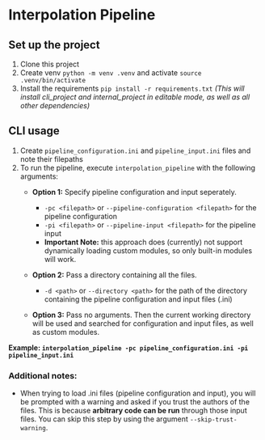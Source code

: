 # Interpolation Pipeline

## Set up the project

1. Clone this project
2. Create venv `python -m venv .venv` and activate `source .venv/bin/activate`
3. Install the requirements `pip install -r requirements.txt` *(This will install cli_project and internal_project in editable mode, as well as all other dependencies)*

## CLI usage

1. Create `pipeline_configuration.ini` and `pipeline_input.ini` files and note their filepaths
2. To run the pipeline, execute `interpolation_pipeline` with the following arguments:
    - **Option 1:** Specify pipeline configuration and input seperately.
        - `-pc <filepath>` or `--pipeline-configuration <filepath>` for the pipeline configuration
        - `-pi <filepath>` or `--pipeline-input <filepath>` for the pipeline input
        - **Important Note:** this approach does (currently) not support dynamically loading custom modules, so only built-in modules will work.

    - **Option 2:** Pass a directory containing all the files.
        - `-d <path>` or `--directory <path>` for the path of the directory containing the pipeline configuration and input files (.ini)

    - **Option 3:** Pass no arguments.
        Then the current working directory will be used and searched for configuration and input files, as well as custom modules.

**Example: `interpolation_pipeline -pc pipeline_configuration.ini -pi pipeline_input.ini`**

### Additional notes:

- When trying to load .ini files (pipeline configuration and input), you will be prompted with a warning and asked if you trust the authors of the files. This is because **arbitrary code can be run** through those input files. You can skip this step by using the argument `--skip-trust-warning`.